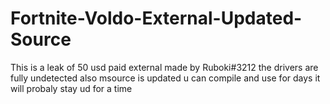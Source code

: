 # Fortnite-Voldo-External-Updated-Source
This is a leak of 50 usd paid external made by Ruboki#3212 the drivers are fully undetected also msource is updated u can compile and use for days it will probaly stay ud for a time
